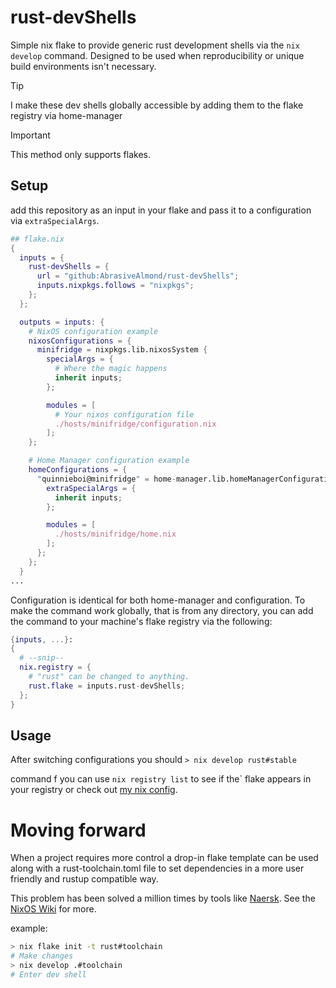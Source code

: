 # rust-devShells
Simple nix flake to provide generic rust development shells via the `nix develop` command. Designed to be used when reproducibility or unique build environments isn't necessary.

> [!TIP]
> I make these dev shells globally accessible by adding them to the flake registry via home-manager

> [!IMPORTANT]
> This method only supports flakes.

## Setup
add this repository as an input in your flake and pass it to a configuration via `extraSpecialArgs`.
```nix
## flake.nix
{
  inputs = {
    rust-devShells = {
      url = "github:AbrasiveAlmond/rust-devShells";
      inputs.nixpkgs.follows = "nixpkgs";
    };
  };

  outputs = inputs: {
    # NixOS configuration example
    nixosConfigurations = {
      minifridge = nixpkgs.lib.nixosSystem {
        specialArgs = {
          # Where the magic happens
          inherit inputs;
        };

        modules = [
          # Your nixos configuration file
          ./hosts/minifridge/configuration.nix
        ];
    };

    # Home Manager configuration example
    homeConfigurations = {
      "quinnieboi@minifridge" = home-manager.lib.homeManagerConfiguration {
        extraSpecialArgs = {
          inherit inputs;
        };

        modules = [
          ./hosts/minifridge/home.nix
        ];
      };
    };
  }
...
```

Configuration is identical for both home-manager and configuration.
To make the command work globally, that is from any directory, you can add the command to your machine's flake registry via the following:

```nix
{inputs, ...}:
{
  # --snip--
  nix.registry = {
    # "rust" can be changed to anything.
    rust.flake = inputs.rust-devShells;
  };
}
```

## Usage
After switching configurations you should
`> nix develop rust#stable`

command f
you can use `nix registry list` to see if the` flake appears in your registry or check out [my nix config](https://github.com/AbrasiveAlmond/nix-config).


# Moving forward
When a project requires more control a drop-in flake template can be used along with a rust-toolchain.toml file to set dependencies in a more user friendly and rustup compatible way.

This problem has been solved a million times by tools like [Naersk](https://github.com/nix-community/naersk). See the [NixOS Wiki](https://nixos.wiki/wiki/Rust#Packaging_Rust_projects_with_nix) for more.

example:

```bash
> nix flake init -t rust#toolchain
# Make changes
> nix develop .#toolchain
# Enter dev shell
```

